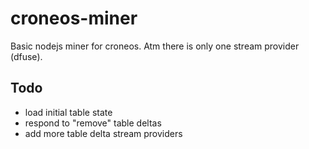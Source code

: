 # croneos-miner
Basic nodejs miner for croneos. Atm there is only one stream provider (dfuse).

## Todo
* load initial table state
* respond to "remove" table deltas
* add more table delta stream providers
